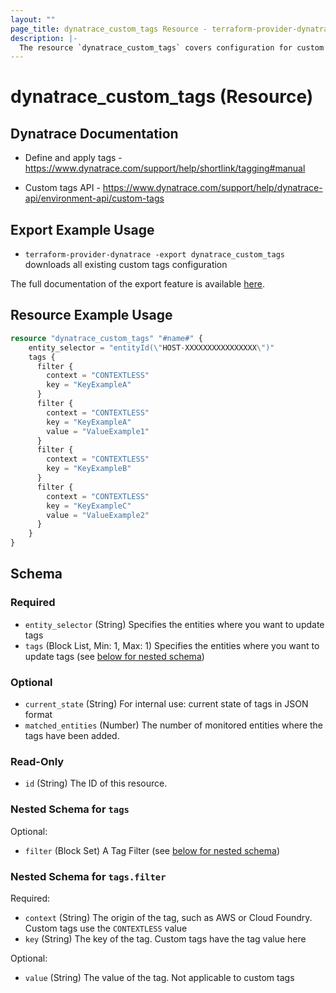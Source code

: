 ```yaml
---
layout: ""
page_title: dynatrace_custom_tags Resource - terraform-provider-dynatrace"
description: |-
  The resource `dynatrace_custom_tags` covers configuration for custom tags
---
```


# dynatrace_custom_tags (Resource)

## Dynatrace Documentation

- Define and apply tags - https://www.dynatrace.com/support/help/shortlink/tagging#manual

- Custom tags API - https://www.dynatrace.com/support/help/dynatrace-api/environment-api/custom-tags 

## Export Example Usage

- `terraform-provider-dynatrace -export dynatrace_custom_tags` downloads all existing custom tags configuration

The full documentation of the export feature is available [here](https://registry.terraform.io/providers/dynatrace-oss/dynatrace/latest/docs/guides/export-v2).

## Resource Example Usage

```terraform
resource "dynatrace_custom_tags" "#name#" {
    entity_selector = "entityId(\"HOST-XXXXXXXXXXXXXXXX\")"
    tags {
      filter {
        context = "CONTEXTLESS"
        key = "KeyExampleA"
      }
      filter {
        context = "CONTEXTLESS"
        key = "KeyExampleA"
        value = "ValueExample1"
      }
      filter {
        context = "CONTEXTLESS"
        key = "KeyExampleB"
      }
      filter {
        context = "CONTEXTLESS"
        key = "KeyExampleC"
        value = "ValueExample2"
      }
    }
}
```

<!-- schema generated by tfplugindocs -->
## Schema

### Required

- `entity_selector` (String) Specifies the entities where you want to update tags
- `tags` (Block List, Min: 1, Max: 1) Specifies the entities where you want to update tags (see [below for nested schema](#nestedblock--tags))

### Optional

- `current_state` (String) For internal use: current state of tags in JSON format
- `matched_entities` (Number) The number of monitored entities where the tags have been added.

### Read-Only

- `id` (String) The ID of this resource.

<a id="nestedblock--tags"></a>
### Nested Schema for `tags`

Optional:

- `filter` (Block Set) A Tag Filter (see [below for nested schema](#nestedblock--tags--filter))

<a id="nestedblock--tags--filter"></a>
### Nested Schema for `tags.filter`

Required:

- `context` (String) The origin of the tag, such as AWS or Cloud Foundry. Custom tags use the `CONTEXTLESS` value
- `key` (String) The key of the tag. Custom tags have the tag value here

Optional:

- `value` (String) The value of the tag. Not applicable to custom tags